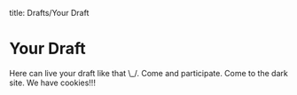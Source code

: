 title: Drafts/Your Draft

# Your Draft

Here can live your draft like that \\_/. Come and participate. Come to the dark site. We have cookies!!!
